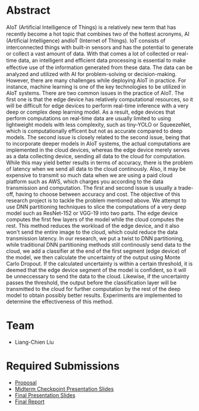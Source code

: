 # Abstract

AIoT (Artiﬁcial Intelligence of Things) is a relatively new term that has recently become a hot topic that combines two of the hottest acronyms, AI (Artiﬁcial Intelligence) andIoT (Internet of Things). IoT consists of interconnected things with built-in sensors and has the potential to generate or collect a vast amount of data. With that comes a lot of collected or real-time data, an intelligent and eﬃcient data processing is essential to make eﬀective use of the information generated from these data. The data can be analyzed and utilized with AI for problem-solving or decision-making. However, there are many challenges while deploying AIoT in practice. For instance, machine learning is one of the key technologies to be utilized in AIoT systems. There are two common issues in the practice of AIoT. The first one is that the edge device has relatively computational resources, so it will be difficult for edge devices to perform real-time inference with a very deep or complex deep learning model. As a result, edge devices that perform computations on real-time data are usually limited to using lightweight models with less complexity, such as tiny-YOLO or SqueezeNet, which is computationally efficent but not as accurate compared to deep models. The second issue is closely related to the second issue, being that to incorporate deeper models in AIoT systems, the actual computations are implemented in the cloud devices, whereas the edge device merely serves as a data collecting device, sending all data to the cloud for computation. While this may yield better results in terms of accuracy, there is the problem of latency when we send all data to the cloud continously. Also, it may be expensive to transmit so much data when we are using a paid cloud platform such as AWS, which charges you according to the data transmission and computation. The first and second issue is usually a trade-off, having to choose between accuracy and cost. The objective of this research project is to tackle the problem mentioned above. We attempt to use DNN partitioning techniques to slice the computations of a very deep model such as ResNet-152 or VGG-19 into two parts. The edge device computes the first few layers of the model while the cloud computes the rest. This method reduces the workload of the edge device, and it also won't send the entire image to the cloud, which could reduce the data transmission latency. In our research, we put a twist to DNN partitioning, while traditional DNN partitioning methods still continously send data to the cloud, we add a classifier at the end of the first segment (edge device) of the model, we then calculate the uncertainty of the output using Monte Carlo Dropout. If the calculated uncertainty is within a certain threshold, it is deemed that the edge device segment of the model is confident, so it will be unneccessary to send the data to the cloud. Likewise, if the uncertainty passes the threshold, the output before the classification layer will be transmitted to the cloud for further computation by the rest of the deep model to obtain possibly better results. Experiments are implemented to determine the effectiveness of this method.

# Team

* Liang-Chien Liu

# Required Submissions

* [Proposal](proposal)
* [Midterm Checkpoint Presentation Slides](http://)
* [Final Presentation Slides]([http://](https://docs.google.com/presentation/d/1rFsgZz4VVQj-qDK4SGONho1EWX9YM7-smU19nFervew/edit?usp=sharing))
* [Final Report](report)

